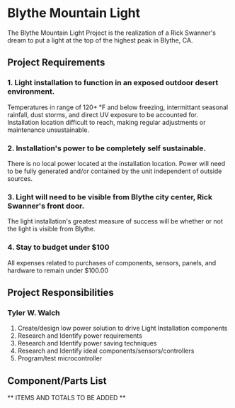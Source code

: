 Blythe Mountain Light
===========

The Blythe Mountain Light Project is the realization of a Rick Swanner's dream to put a light at the top of the highest peak in Blythe, CA. 

## Project Requirements
### 1. Light installation to function in an exposed outdoor desert environment. 
Temperatures in range of 120+ °F and below freezing, intermittant seasonal rainfall, dust storms, and direct UV exposure to be accounted for. Installation location difficult to reach, making regular adjustments or maintenance unsustainable.

### 2. Installation's power to be completely self sustainable. 
There is no local power located at the installation location. Power will need to be fully generated and/or contained by the unit independent of outside sources. 

### 3. Light will need to be visible from Blythe city center, Rick Swanner's front door.
The light installation's greatest measure of success will be whether or not the light is visible from Blythe. 

### 4. Stay to budget under $100
All expenses related to purchases of components, sensors, panels, and hardware to remain under $100.00

## Project Responsibilities
### Tyler W. Walch
1. Create/design low power solution to drive Light Installation components
2. Research and Identify power requirements
2. Research and Identify power saving techniques
3. Research and Identify ideal components/sensors/controllers 
4. Program/test microcontroller 

## Component/Parts List
** ITEMS AND TOTALS TO BE ADDED **
